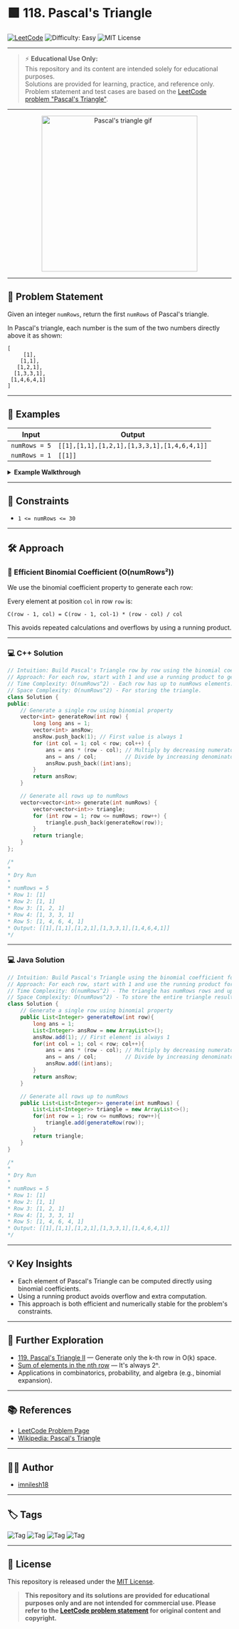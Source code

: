# 🟩 118. Pascal's Triangle

[![LeetCode](https://img.shields.io/badge/LeetCode-118-orange?style=for-the-badge&logo=leetcode)](https://leetcode.com/problems/pascals-triangle/description/)
![Difficulty: Easy](https://img.shields.io/badge/Difficulty-Easy-brightgreen?style=for-the-badge)
![MIT License](https://img.shields.io/badge/License-MIT-lightgrey?style=for-the-badge)

---

> ⚡️ **Educational Use Only:**  
> This repository and its content are intended solely for educational purposes.  
> Solutions are provided for learning, practice, and reference only.  
> Problem statement and test cases are based on the [LeetCode problem "Pascal's Triangle"](https://leetcode.com/problems/pascals-triangle/description/).

---

<div align="center">

<img src="https://upload.wikimedia.org/wikipedia/commons/0/0d/PascalTriangleAnimated2.gif" width="350" alt="Pascal's triangle gif" />

</div>

---

## 📖 Problem Statement

Given an integer `numRows`, return the first `numRows` of Pascal's triangle.

In Pascal's triangle, each number is the sum of the two numbers directly above it as shown:

```
[
     [1],
    [1,1],
   [1,2,1],
  [1,3,3,1],
 [1,4,6,4,1]
]
```

---

## 🧮 Examples

| Input         | Output                                      |
| ------------- | ------------------------------------------- |
| `numRows = 5` | `[[1],[1,1],[1,2,1],[1,3,3,1],[1,4,6,4,1]]` |
| `numRows = 1` | `[[1]]`                                     |

<details>
<summary><b>Example Walkthrough</b></summary>

- For `numRows = 5`, the triangle is:
  ```
  [
      [1],
      [1,1],
      [1,2,1],
      [1,3,3,1],
      [1,4,6,4,1]
  ]
  ```
  </details>

---

## 🚦 Constraints

- `1 <= numRows <= 30`

---

## 🛠️ Approach

### 🚀 Efficient Binomial Coefficient (O(numRows²))

We use the binomial coefficient property to generate each row:

Every element at position `col` in row `row` is:

```
C(row - 1, col) = C(row - 1, col-1) * (row - col) / col
```

This avoids repeated calculations and overflows by using a running product.

---

### 💻 C++ Solution

```cpp
// Intuition: Build Pascal's Triangle row by row using the binomial coefficient formula.
// Approach: For each row, start with 1 and use a running product to generate the next element.
// Time Complexity: O(numRows^2) - Each row has up to numRows elements.
// Space Complexity: O(numRows^2) - For storing the triangle.
class Solution {
public:
    // Generate a single row using binomial property
    vector<int> generateRow(int row) {
        long long ans = 1;
        vector<int> ansRow;
        ansRow.push_back(1); // First value is always 1
        for (int col = 1; col < row; col++) {
            ans = ans * (row - col); // Multiply by decreasing numerator
            ans = ans / col;         // Divide by increasing denominator
            ansRow.push_back((int)ans);
        }
        return ansRow;
    }

    // Generate all rows up to numRows
    vector<vector<int>> generate(int numRows) {
        vector<vector<int>> triangle;
        for (int row = 1; row <= numRows; row++) {
            triangle.push_back(generateRow(row));
        }
        return triangle;
    }
};

/*
*
* Dry Run
*
* numRows = 5
* Row 1: [1]
* Row 2: [1, 1]
* Row 3: [1, 2, 1]
* Row 4: [1, 3, 3, 1]
* Row 5: [1, 4, 6, 4, 1]
* Output: [[1],[1,1],[1,2,1],[1,3,3,1],[1,4,6,4,1]]
*/
```

---

### 💻 Java Solution

```java
// Intuition: Build Pascal's Triangle using the binomial coefficient for each element.
// Approach: For each row, start with 1 and use the running product formula to generate each value efficiently.
// Time Complexity: O(numRows^2) - The triangle has numRows rows and up to numRows elements per row.
// Space Complexity: O(numRows^2) - To store the entire triangle result.
class Solution {
    // Generate a single row using binomial property
    public List<Integer> generateRow(int row){
        long ans = 1;
        List<Integer> ansRow = new ArrayList<>();
        ansRow.add(1); // First element is always 1
        for(int col = 1; col < row; col++){
            ans = ans * (row - col); // Multiply by decreasing numerator
            ans = ans / col;         // Divide by increasing denominator
            ansRow.add((int)ans);
        }
        return ansRow;
    }

    // Generate all rows up to numRows
    public List<List<Integer>> generate(int numRows) {
        List<List<Integer>> triangle = new ArrayList<>();
        for(int row = 1; row <= numRows; row++){
            triangle.add(generateRow(row));
        }
        return triangle;
    }
}

/*
*
* Dry Run
*
* numRows = 5
* Row 1: [1]
* Row 2: [1, 1]
* Row 3: [1, 2, 1]
* Row 4: [1, 3, 3, 1]
* Row 5: [1, 4, 6, 4, 1]
* Output: [[1],[1,1],[1,2,1],[1,3,3,1],[1,4,6,4,1]]
*/
```

---

## 💡 Key Insights

- Each element of Pascal's Triangle can be computed directly using binomial coefficients.
- Using a running product avoids overflow and extra computation.
- This approach is both efficient and numerically stable for the problem's constraints.

---

## 🔗 Further Exploration

- [119. Pascal's Triangle II](https://leetcode.com/problems/pascals-triangle-ii/) — Generate only the k-th row in O(k) space.
- [Sum of elements in the nth row](https://math.stackexchange.com/questions/67054/sum-of-coefficients-in-pascals-triangle) — It's always 2ⁿ.
- Applications in combinatorics, probability, and algebra (e.g., binomial expansion).

---

## 📚 References

- [LeetCode Problem Page](https://leetcode.com/problems/pascals-triangle/description/)
- [Wikipedia: Pascal's Triangle](https://en.wikipedia.org/wiki/Pascal%27s_triangle)

---

## 🙋‍♂️ Author

- [imnilesh18](https://github.com/imnilesh18)

---

## 🏷️ Tags

![Tag](https://img.shields.io/badge/tag-pascal's%20triangle-blue.svg?style=flat-square)
![Tag](https://img.shields.io/badge/tag-math-grey.svg?style=flat-square)
![Tag](https://img.shields.io/badge/tag-combinatorics-orange.svg?style=flat-square)
![Tag](https://img.shields.io/badge/tag-leetcode-lightgrey.svg?style=flat-square)

---

## 📄 License

This repository is released under the [MIT License](./LICENSE).

> **This repository and its solutions are provided for educational purposes only and are not intended for commercial use. Please refer to the [LeetCode problem statement](https://leetcode.com/problems/pascals-triangle/description/) for original content and copyright.**
